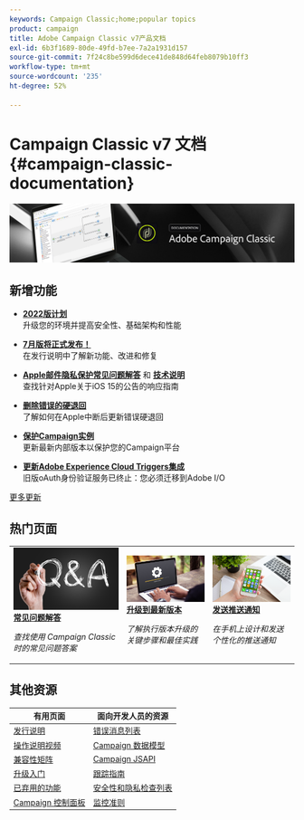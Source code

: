 ```yaml
---
keywords: Campaign Classic;home;popular topics
product: campaign
title: Adobe Campaign Classic v7产品文档
exl-id: 6b3f1689-80de-49fd-b7ee-7a2a1931d157
source-git-commit: 7f24c8be599d6dece41de848d64feb8079b10ff3
workflow-type: tm+mt
source-wordcount: '235'
ht-degree: 52%

---
```


# Campaign Classic v7 文档 {#campaign-classic-documentation}

![](platform/using/assets/do-not-localize/banner_acc_doc.jpg)

## 新增功能

* **[2022版计划](technotes/using/dc-migration.md)**<br/> 升级您的环境并提高安全性、基础架构和性能

* **[7月版将正式发布！](rn/using/latest-release.md)**<br/> 在发行说明中了解新功能、改进和修复

* **[Apple邮件隐私保护常见问题解答](https://experienceleague.adobe.com/docs/deliverability-learn/deliverability-best-practice-guide/additional-resources/technotes/apple-mail-privacy-faq.html?lang=zh-Hans)** 和 **[技术说明](technotes/using/apple-mail-app-privacy-protection.md)**<br/> 查找针对Apple关于iOS 15的公告的响应指南

* **[删除错误的硬退回](delivery/using/update-bounce-qualification.md)**<br/> 了解如何在Apple中断后更新错误硬退回

* **[保护Campaign实例](technotes/using/acc-config-updates.md)**<br/> 更新最新内部版本以保护您的Campaign平台

* **[更新Adobe Experience Cloud Triggers集成](integrations/using/configuring-adobe-io.md)**<br/> 旧版oAuth身份验证服务已终止：您必须迁移到Adobe I/O

[更多更新](rn/using/documentation-updates.md)

## 热门页面

<table style="table-layout:fixed">
<tr>
  <td>
    <a href="platform/using/common-questions.md">
      <img alt="常见问题解答" src="platform/using/assets/FAQ.png"/>
    </a>
    <div>
      <a href="platform/using/common-questions.md">
    <strong>常见问题解答</strong>
    </a>
    </div>
    <p>
    <em>查找使用 Campaign Classic 时的常见问题答案</em>
    <p>
  </td>
   <td>
    <a href="production/using/build-upgrade.md">
      <img alt="内部版本升级" src="platform/using/assets/upgrade.png" />
    </a>
    <div>
      <a href="production/using/build-upgrade.md">
    <strong>升级到最新版本</strong>
    </a>
    </div>
    <p>
    <em>了解执行版本升级的关键步骤和最佳实践</em>
    <p>
  </td>
  <td>
    <a href="delivery/using/create-notifications-ios.md">
       <img alt="推送通知" src="platform/using/assets/push.png" />
    </a>
    <div>
       <a href="delivery/using/create-notifications-ios.md">
    <strong>发送推送通知</strong>
    </a>
    </div>
    <p>
    <em>在手机上设计和发送个性化的推送通知</em>
    <p>
  </td>
</tr>
</table>

## 其他资源

| 有用页面 | 面向开发人员的资源 |
|---|---|
| [发行说明](rn/using/latest-release.md) | [错误消息列表](https://experienceleague.adobe.com/developer/campaign-errors/error_codes.html?lang=zh-Hans) |
| [操作说明视频](https://experienceleague.adobe.com/docs/campaign-classic-learn/tutorials/overview.html?lang=zh-Hans) | [Campaign 数据模型](configuration/using/about-data-model.md) |
| [兼容性矩阵](rn/using/compatibility-matrix.md) | [Campaign JSAPI](https://experienceleague.adobe.com/developer/campaign-api/api/p-1.html) |
| [升级入门](rn/using/rn-overview.md) | [跟踪指南](delivery/using/about-message-tracking.md) |
| [已弃用的功能](rn/using/deprecated-features.md) | [安全性和隐私检查列表](https://experienceleague.adobe.com/docs/campaign-classic/using/installing-campaign-classic/security-privacy/get-started-security-privacy.html) |
| [Campaign 控制面板](https://experienceleague.adobe.com/docs/control-panel/using/control-panel-home.html?lang=zh-Hans) | [监控准则](production/using/monitoring-guidelines.md) |
